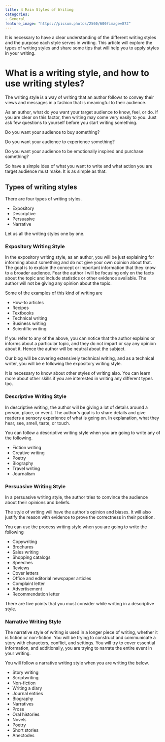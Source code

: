 ```yaml
---
title: 4 Main Styles of Writing
categories:
- General
feature_image: "https://picsum.photos/2560/600?image=872"
---
```


It is necessary to have a clear understanding of the different writing styles and the purpose each style serves in writing. This article will explore the types of writing styles and share some tips that will help you to apply styles in your writing.

# What is a writing style, and how to use writing styles?

The writing style is a way of writing that an author follows to convey their views and messages in a fashion that is meaningful to their audience.

As an author, what do you want your target audience to know, feel, or do. If you are clear on this factor, then writing may come very easily to you.
Just ask few questions to yourself before you start writing something.

Do you want your audience to buy something?

Do you want your audience to experience something?

Do you want your audience to be emotionally inspired and purchase something?

So have a simple idea of what you want to write and what action you are target audience must make. It is as simple as that.

## Types of writing styles

There are four types of writing styles.

* Expository
* Descriptive
* Persuasive
* Narrative

Let us all the writing styles one by one.

### Expository Writing Style

In the expository writing style, as an author, you will be just explaining for informing about something and do not give your own opinion about that. The goal is to explain the concept or important information that they know to a broader audience. Fear the author I will be focusing only on the facts about the topic and include statistics or other evidence available. The author will not be giving any opinion about the topic.

Some of the examples of this kind of writing are

* How-to articles
* Recipes
* Textbooks
* Technical writing
* Business writing
* Scientific writing

If you refer to any of the above, you can notice that the author explains or informs about a particular topic, and they do not impart or say any opinion about it. Hence the author will be neutral about the subject.

Our blog will be covering extensively technical writing, and as a technical writer, you will be e following the expository writing style.

It is necessary to know about other styles of writing also. You can learn more about other skills if you are interested in writing any different types too.

### Descriptive Writing Style

In descriptive writing, the author will be giving a lot of details around a person, place, or event. The author's goal is to share details and give readers a sensory experience of what is going on. In explanation, what they hear, see, smell, taste, or touch.

You can follow a descriptive writing style when you are going to write any of the following.

* Fiction writing
* Creative writing
* Poetry
* Biography
* Travel writing
* Journalism

### Persuasive Writing Style

In a persuasive writing style, the author tries to convince the audience about their opinions and beliefs.

The style of writing will have the author's opinion and biases. It will also justify the reason with evidence to prove the correctness in their position.

You can use the process writing style when you are going to write the following
* Copywriting
* Brochures
* Sales writing
* Shopping catalogs
* Speeches
* Reviews
* Cover letters
* Office and editorial newspaper articles
* Complaint letter
* Advertisement
* Recommendation letter

There are five points that you must consider while writing in a descriptive style.

### Narrative Writing Style

The narrative style of writing is used in a longer piece of writing, whether it is fiction or non-fiction. You will be trying to construct and communicate a story with characters, conflict, and settings. You will try to cover essential information, and additionally, you are trying to narrate the entire event in your writing.

You will follow a narrative writing style when you are writing the below.
* Story writing
* Scriptwriting
* Non-fiction
* Writing a diary
* Journal entries
* Biography
* Narratives
* Prose
* Oral histories
* Novels
* Poetry
* Short stories
* Anectodes
